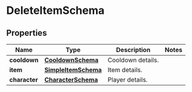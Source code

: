

# DeleteItemSchema


## Properties

| Name | Type | Description | Notes |
|------------ | ------------- | ------------- | -------------|
|**cooldown** | [**CooldownSchema**](CooldownSchema.md) | Cooldown details. |  |
|**item** | [**SimpleItemSchema**](SimpleItemSchema.md) | Item details. |  |
|**character** | [**CharacterSchema**](CharacterSchema.md) | Player details. |  |



